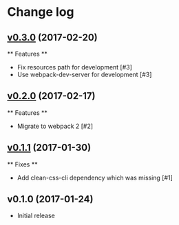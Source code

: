 # Change log

## [v0.3.0] (2017-02-20)

** Features **

* Fix resources path for development [#3]
* Use webpack-dev-server for development [#3]


## [v0.2.0] (2017-02-17)

** Features **

*  Migrate to webpack 2 [#2]


## [v0.1.1] (2017-01-30)

** Fixes **

*  Add clean-css-cli dependency which was missing [#1]


## v0.1.0 (2017-01-24)

*  Initial release

[v0.3.0]: https://github.com/ducksoupdev/vue-webpack-typescript/compare/v0.2.0...v0.3.0
[v0.2.0]: https://github.com/ducksoupdev/vue-webpack-typescript/compare/v0.1.1...v0.2.0
[v0.1.1]: https://github.com/ducksoupdev/vue-webpack-typescript/compare/v0.1.0...v0.1.1
